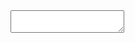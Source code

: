 
<link rel="stylesheet" href="styles.css" />

<div id="editor">

</div>

<div id="output">
  <textarea></textarea>

</div>
